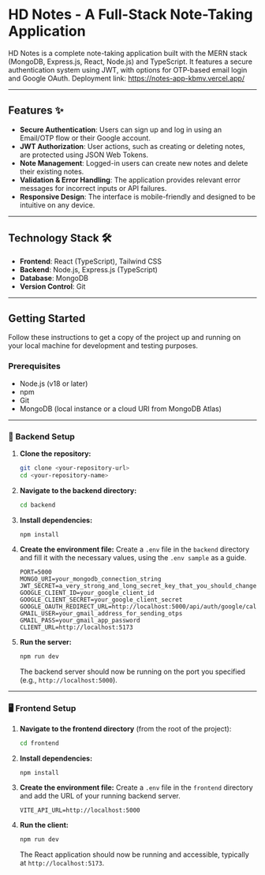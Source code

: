 # HD Notes - A Full-Stack Note-Taking Application

HD Notes is a complete note-taking application built with the MERN stack (MongoDB, Express.js, React, Node.js) and TypeScript. 
It features a secure authentication system using JWT, with options for OTP-based email login and Google OAuth.
Deployment link: https://notes-app-kbmv.vercel.app/

---

## Features ✨

* **Secure Authentication**: Users can sign up and log in using an Email/OTP flow or their Google account.
* **JWT Authorization**: User actions, such as creating or deleting notes, are protected using JSON Web Tokens.
* **Note Management**: Logged-in users can create new notes and delete their existing notes.
* **Validation & Error Handling**: The application provides relevant error messages for incorrect inputs or API failures.
* **Responsive Design**: The interface is mobile-friendly and designed to be intuitive on any device.

---

## Technology Stack 🛠️

* **Frontend**: React (TypeScript), Tailwind CSS 
* **Backend**: Node.js, Express.js (TypeScript) 
* **Database**: MongoDB 
* **Version Control**: Git 

---

## Getting Started

Follow these instructions to get a copy of the project up and running on your local machine for development and testing purposes.

### Prerequisites

* Node.js (v18 or later)
* npm
* Git
* MongoDB (local instance or a cloud URI from MongoDB Atlas)

---

### 🚀 Backend Setup

1.  **Clone the repository:**
    ```sh
    git clone <your-repository-url>
    cd <your-repository-name>
    ```

2.  **Navigate to the backend directory:**
    ```sh
    cd backend
    ```

3.  **Install dependencies:**
    ```sh
    npm install
    ```

4.  **Create the environment file:**
    Create a `.env` file in the `backend` directory and fill it with the necessary values, using the `.env sample` as a guide.
    ```env
    PORT=5000
    MONGO_URI=your_mongodb_connection_string
    JWT_SECRET=a_very_strong_and_long_secret_key_that_you_should_change
    GOOGLE_CLIENT_ID=your_google_client_id
    GOOGLE_CLIENT_SECRET=your_google_client_secret
    GOOGLE_OAUTH_REDIRECT_URL=http://localhost:5000/api/auth/google/callback
    GMAIL_USER=your_gmail_address_for_sending_otps
    GMAIL_PASS=your_gmail_app_password
    CLIENT_URL=http://localhost:5173
    ```

5.  **Run the server:**
    ```sh
    npm run dev
    ```
    The backend server should now be running on the port you specified (e.g., `http://localhost:5000`).

---

### 🖥️ Frontend Setup

1.  **Navigate to the frontend directory** (from the root of the project):
    ```sh
    cd frontend
    ```

2.  **Install dependencies:**
    ```sh
    npm install
    ```

3.  **Create the environment file:**
    Create a `.env` file in the `frontend` directory and add the URL of your running backend server.
    ```env
    VITE_API_URL=http://localhost:5000
    ```

4.  **Run the client:**
    ```sh
    npm run dev
    ```
    The React application should now be running and accessible, typically at `http://localhost:5173`.